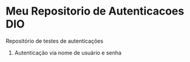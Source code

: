 # Meu Repositorio de Autenticacoes DIO
Repositório de testes de autenticações

1. Autenticação via nome de usuário e senha